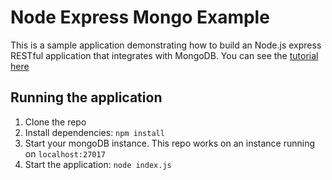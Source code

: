 # Node Express Mongo Example

This is a sample application demonstrating how to build an Node.js express RESTful application that integrates with MongoDB. You can see the [tutorial here](https://codetree.dev/node-rest-api-tutorial/)

## Running the application

1. Clone the repo
2. Install dependencies: `npm install`
3. Start your mongoDB instance. This repo works on an instance running on `localhost:27017`
4. Start the application: `node index.js`